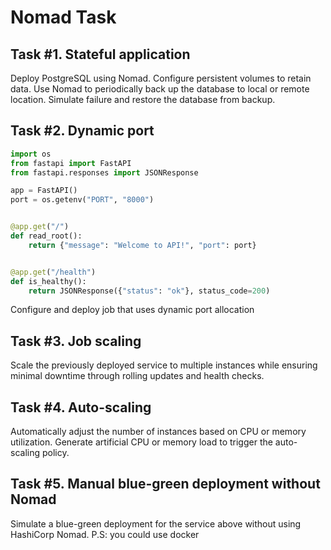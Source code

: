 # Nomad Task

## Task #1. Stateful application

Deploy PostgreSQL using Nomad. Configure persistent volumes to retain data.
Use Nomad to periodically back up the database to local or remote location.
Simulate failure and restore the database from backup.

## Task #2. Dynamic port

```python
import os
from fastapi import FastAPI
from fastapi.responses import JSONResponse

app = FastAPI()
port = os.getenv("PORT", "8000")


@app.get("/")
def read_root():
    return {"message": "Welcome to API!", "port": port}


@app.get("/health")
def is_healthy():
    return JSONResponse({"status": "ok"}, status_code=200)
```

Configure and deploy job that uses dynamic port allocation

## Task #3. Job scaling

Scale the previously deployed service to multiple instances while ensuring minimal
downtime through rolling updates and health checks.

## Task #4. Auto-scaling

Automatically adjust the number of instances based on CPU or memory utilization.
Generate artificial CPU or memory load to trigger the auto-scaling policy.

## Task #5. Manual blue-green deployment without Nomad

Simulate a blue-green deployment for the service above without using HashiCorp
Nomad.
P.S: you could use docker